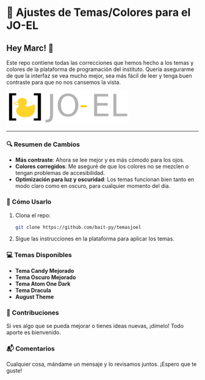 # 🎨 Ajustes de Temas/Colores para el JO-EL

## Hey Marc! 👋

Este repo contiene todas las correcciones que hemos hecho a los temas y colores de la plataforma de programación del instituto. Quería asegurarme de que la interfaz se vea mucho mejor, sea más fácil de leer y tenga buen contraste para que no nos cansemos la vista.

![Logo JOEL](images/joel.svg)

---
### 🔍 Resumen de Cambios

- **Más contraste**: Ahora se lee mejor y es más cómodo para los ojos.
- **Colores corregidos**: Me aseguré de que los colores no se mezclen o tengan problemas de accesibilidad.
- **Optimización para luz y oscuridad**: Los temas funcionan bien tanto en modo claro como en oscuro, para cualquier momento del día.

### 🚀 Cómo Usarlo

1. Clona el repo:
   ```bash
   git clone https://github.com/bait-py/temasjoel
   ```

2. Sigue las instrucciones en la plataforma para aplicar los temas.

### 💻 Temas Disponibles

- **Tema Candy Mejorado**
- **Tema Oscuro Mejorado**
- **Tema Atom One Dark**
- **Tema Dracula**
- **August Theme**

### 🤝 Contribuciones

Si ves algo que se pueda mejorar o tienes ideas nuevas, ¡dímelo! Todo aporte es bienvenido.

### 📬 Comentarios

Cualquier cosa, mándame un mensaje y lo revisamos juntos. ¡Espero que te guste!
